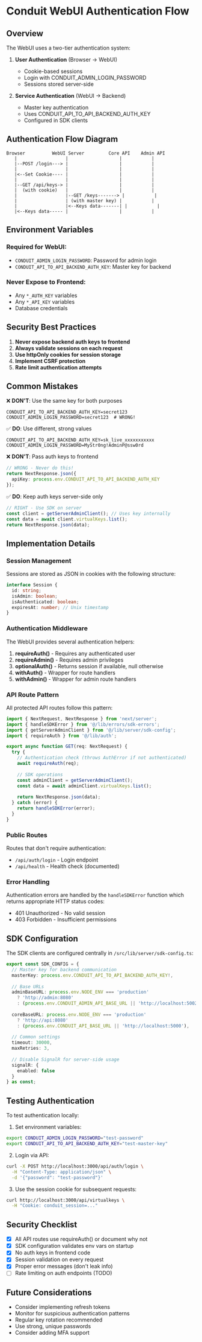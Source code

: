 # Conduit WebUI Authentication Flow

## Overview

The WebUI uses a two-tier authentication system:

1. **User Authentication** (Browser → WebUI)
   - Cookie-based sessions
   - Login with CONDUIT_ADMIN_LOGIN_PASSWORD
   - Sessions stored server-side

2. **Service Authentication** (WebUI → Backend)
   - Master key authentication
   - Uses CONDUIT_API_TO_API_BACKEND_AUTH_KEY
   - Configured in SDK clients

## Authentication Flow Diagram

```
Browser          WebUI Server         Core API    Admin API
   |                  |                   |           |
   |--POST /login---> |                   |           |
   |                  |                   |           |
   |<--Set Cookie---- |                   |           |
   |                  |                   |           |
   |--GET /api/keys-> |                   |           |
   |  (with cookie)   |                   |           |
   |                  |--GET /keys-------> |           |
   |                  | (with master key) |           |
   |                  |<--Keys data-------| |           |
   |<--Keys data----- |                   |           |
```

## Environment Variables

### Required for WebUI:
- `CONDUIT_ADMIN_LOGIN_PASSWORD`: Password for admin login
- `CONDUIT_API_TO_API_BACKEND_AUTH_KEY`: Master key for backend

### Never Expose to Frontend:
- Any `*_AUTH_KEY` variables
- Any `*_API_KEY` variables
- Database credentials

## Security Best Practices

1. **Never expose backend auth keys to frontend**
2. **Always validate sessions on each request**
3. **Use httpOnly cookies for session storage**
4. **Implement CSRF protection**
5. **Rate limit authentication attempts**

## Common Mistakes

❌ **DON'T**: Use the same key for both purposes
```env
CONDUIT_API_TO_API_BACKEND_AUTH_KEY=secret123
CONDUIT_ADMIN_LOGIN_PASSWORD=secret123  # WRONG!
```

✅ **DO**: Use different, strong values
```env
CONDUIT_API_TO_API_BACKEND_AUTH_KEY=sk_live_xxxxxxxxxxx
CONDUIT_ADMIN_LOGIN_PASSWORD=MyStr0ng!AdminP@ssw0rd
```

❌ **DON'T**: Pass auth keys to frontend
```typescript
// WRONG - Never do this!
return NextResponse.json({
  apiKey: process.env.CONDUIT_API_TO_API_BACKEND_AUTH_KEY
});
```

✅ **DO**: Keep auth keys server-side only
```typescript
// RIGHT - Use SDK on server
const client = getServerAdminClient(); // Uses key internally
const data = await client.virtualKeys.list();
return NextResponse.json(data);
```

## Implementation Details

### Session Management

Sessions are stored as JSON in cookies with the following structure:
```typescript
interface Session {
  id: string;
  isAdmin: boolean;
  isAuthenticated: boolean;
  expiresAt: number; // Unix timestamp
}
```

### Authentication Middleware

The WebUI provides several authentication helpers:

1. **requireAuth()** - Requires any authenticated user
2. **requireAdmin()** - Requires admin privileges
3. **optionalAuth()** - Returns session if available, null otherwise
4. **withAuth()** - Wrapper for route handlers
5. **withAdmin()** - Wrapper for admin route handlers

### API Route Pattern

All protected API routes follow this pattern:
```typescript
import { NextRequest, NextResponse } from 'next/server';
import { handleSDKError } from '@/lib/errors/sdk-errors';
import { getServerAdminClient } from '@/lib/server/sdk-config';
import { requireAuth } from '@/lib/auth';

export async function GET(req: NextRequest) {
  try {
    // Authentication check (throws AuthError if not authenticated)
    await requireAuth(req);
    
    // SDK operations
    const adminClient = getServerAdminClient();
    const data = await adminClient.virtualKeys.list();
    
    return NextResponse.json(data);
  } catch (error) {
    return handleSDKError(error);
  }
}
```

### Public Routes

Routes that don't require authentication:
- `/api/auth/login` - Login endpoint
- `/api/health` - Health check (documented)

### Error Handling

Authentication errors are handled by the `handleSDKError` function which returns appropriate HTTP status codes:
- 401 Unauthorized - No valid session
- 403 Forbidden - Insufficient permissions

## SDK Configuration

The SDK clients are configured centrally in `/src/lib/server/sdk-config.ts`:

```typescript
export const SDK_CONFIG = {
  // Master key for backend communication
  masterKey: process.env.CONDUIT_API_TO_API_BACKEND_AUTH_KEY!,
  
  // Base URLs
  adminBaseURL: process.env.NODE_ENV === 'production' 
    ? 'http://admin:8080' 
    : (process.env.CONDUIT_ADMIN_API_BASE_URL || 'http://localhost:5002'),
    
  coreBaseURL: process.env.NODE_ENV === 'production' 
    ? 'http://api:8080' 
    : (process.env.CONDUIT_API_BASE_URL || 'http://localhost:5000'),
  
  // Common settings
  timeout: 30000,
  maxRetries: 3,
  
  // Disable SignalR for server-side usage
  signalR: {
    enabled: false
  }
} as const;
```

## Testing Authentication

To test authentication locally:

1. Set environment variables:
```bash
export CONDUIT_ADMIN_LOGIN_PASSWORD="test-password"
export CONDUIT_API_TO_API_BACKEND_AUTH_KEY="test-master-key"
```

2. Login via API:
```bash
curl -X POST http://localhost:3000/api/auth/login \
  -H "Content-Type: application/json" \
  -d '{"password": "test-password"}'
```

3. Use the session cookie for subsequent requests:
```bash
curl http://localhost:3000/api/virtualkeys \
  -H "Cookie: conduit_session=..."
```

## Security Checklist

- [x] All API routes use requireAuth() or document why not
- [x] SDK configuration validates env vars on startup
- [x] No auth keys in frontend code
- [x] Session validation on every request
- [x] Proper error messages (don't leak info)
- [ ] Rate limiting on auth endpoints (TODO)

## Future Considerations

- Consider implementing refresh tokens
- Monitor for suspicious authentication patterns
- Regular key rotation recommended
- Use strong, unique passwords
- Consider adding MFA support